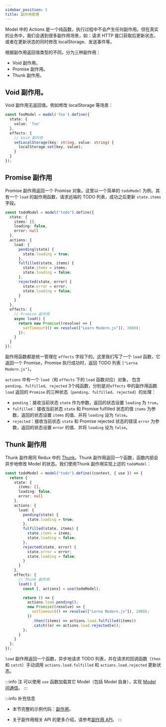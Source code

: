 ```yaml
---
sidebar_position: 5
title: 副作用管理
---
```


Model 中的 Actions 是一个纯函数，执行过程中不会产生任何副作用。但在真实的业务中，我们会遇到很多副作用场景，如：请求 HTTP 接口获取后更新状态，或者在更新状态的同时修改 localStorage、发送事件等。

根据副作用返回值类型的不同，分为三种副作用：

- Void 副作用。
- Promise 副作用。
- Thunk 副作用。


## Void 副作用。

Void 副作用无返回值。例如修改 localStorage 等场景：

```ts
const fooModel = model('foo').define({
  state: {
    value: 'foo'
  },
  effects: {
    // Void 副作用
    setLocalStorage(key: string, value: string) {
      localStorage.set(key, value);
    }
  }
});
```

## Promise 副作用

Promise 副作用返回一个 Promise 对象。这里以一个简单的 `todoModel` 为例。其有一个 `load` 的副作用函数，请求远端的 TODO 列表，成功之后更新 `state.items` 字段。

```ts
const todoModel = model("todo").define({
  state: {
    items: [],
    loading: false,
    error: null
  },
  actions: {
    load: {
      pending(state) {
        state.loading = true;
      },
      fulfilled(state, items) {
        state.items = items;
        state.loading = false;
      },
      rejected(state, error) {
        state.error = error;
        state.loading = false;
      }
    }
  },
  effects: {
    // Promise 副作用
    async load() {
      return new Promise((resolve) => {
        setTimeout(() => resolve(["Learn Modern.js"]), 2000);
      });
    }
  }
});
```

副作用函数都是统一管理在 `effects` 字段下的。这里我们写了一个 `load` 函数，它返回一个 Promise，Promise 执行成功时，返回 TODO 列表 `["Lerna Modern.js"]`。

`actions` 中有一个 `load`（和 `effects` 下的 `load` 函数对应）对象，
包含 `pending`、`fulfilled`、`rejected` 3个纯函数，分别是对`effects` 中的副作用函数 `load` 返回的 `Promise` 的三种状态（`pending`、`fulfilled`、`rejected`）的处理：

- `pending`：接收当前状态 `state` 作为参数，返回的状态设置 `loading` 为 `true`。
- `fulfilled`：接收当前状态 `state` 和 Promise fulfilled 状态的值 `items` 为参数，返回的状态设置 `items` 的值、并将 `loading` 设为 `false`。
- `rejected`：接收当前状态 `state` 和 Promise rejected 状态的错误 `error` 为参数，返回的状态设置 `error` 的值、并将 `loading` 设为 `false`。


## Thunk 副作用

Thunk 副作用同 Redux 中的 [Thunk](https://redux.js.org/usage/writing-logic-thunks)。Thunk 副作用返回一个函数，函数内部会异步地修改 Model 的状态。我们使用Thunk 副作用实现上述的 `todoModel`：

```ts
const todoModel = model("todo").define((context, { use }) => {
  return {
    state: {
      items: [],
      loading: false,
      error: null
    },
    actions: {
      load: {
        pending(state) {
          state.loading = true;
        },
        fulfilled(state, items) {
          state.items = items;
          state.loading = false;
        },
        rejected(state, error) {
          state.error = error;
          state.loading = false;
        }
      }
    },
    effects: {
      // Thunk 副作用
      load() {
        const [, actions] = use(todoModel);

        return () => {
          actions.load.pending();
          new Promise((resolve) => {
            setTimeout(() => resolve(["Lerna Modern.js"]), 2000);
          })
            .then((items) => actions.load.fulfilled(items))
            .catch((e) => actions.load.rejected(e));
        };
      }
    }
  };
});
```

`load` 副作用返回一个函数，异步地请求 TODO 列表，并在请求的回调函数（`then` 和 `catch`）手动调用 `actions.load.fulfilled` 和 `actions.load.rejected` 更新状态。

:::info 注
可以使用 `use` 函数加载其它 Model（包括 Model 自身），实现 [Model 间通信](/docs/guides/features/runtime/model/model-communicate)。
:::

:::info 补充信息
- 本节完整的示例代码：[副作用](https://github.com/modern-js-dev/modern-js-examples/tree/main/series/tutorials/runtime-api/model/effects)。

- 关于副作用相关 API 的更多介绍，请参考[副作用 API](/docs/apis/app/runtime/model/effects)。
:::
